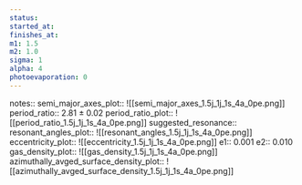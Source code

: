 ```yaml
---
status:
started_at:
finishes_at:
m1: 1.5
m2: 1.0
sigma: 1
alpha: 4
photoevaporation: 0
---
```


notes::
semi_major_axes_plot:: ![[semi_major_axes_1.5j_1j_1s_4a_0pe.png]]
period_ratio:: 2.81 ± 0.02
period_ratio_plot:: ![[period_ratio_1.5j_1j_1s_4a_0pe.png]]
suggested_resonance:: 
resonant_angles_plot:: ![[resonant_angles_1.5j_1j_1s_4a_0pe.png]]
eccentricity_plot:: ![[eccentricity_1.5j_1j_1s_4a_0pe.png]]
e1:: 0.001
e2:: 0.010
gas_density_plot:: ![[gas_density_1.5j_1j_1s_4a_0pe.png]]
azimuthally_avged_surface_density_plot:: ![[azimuthally_avged_surface_density_1.5j_1j_1s_4a_0pe.png]]
